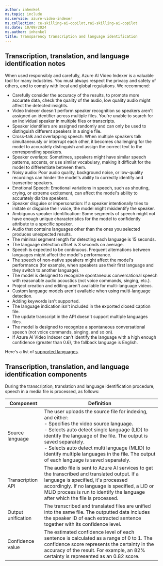 ```yaml
---
author: inhenkel
ms.topic: include 
ms.service: azure-video-indexer
ms.collection: ce-skilling-ai-copilot,rai-skilling-ai-copilot
ms.date: 10/09/2024
ms.author: inhenkel
title: Transparency transcription and language identification
---
```


## Transcription, translation, and language identification notes

When used responsibly and carefully, Azure AI Video Indexer is a valuable tool for many industries. You must always respect the privacy and safety of others, and to comply with local and global regulations. We recommend:   

- Carefully consider the accuracy of the results, to promote more accurate data, check the quality of the audio, low quality audio might affect the detected insights.  
- Video Indexer doesn't perform speaker recognition so speakers aren't assigned an identifier across multiple files. You're unable to search for an individual speaker in multiple files or transcripts. 
- Speaker identifiers are assigned randomly and can only be used to distinguish different speakers in a single file. 
- Cross-talk and overlapping speech: When multiple speakers talk simultaneously or interrupt each other, it becomes challenging for the model to accurately distinguish and assign the correct text to the corresponding speakers.
- Speaker overlaps: Sometimes, speakers might have similar speech patterns, accents, or use similar vocabulary, making it difficult for the model to differentiate between them.
- Noisy audio: Poor audio quality, background noise, or low-quality recordings can hinder the model's ability to correctly identify and transcribe speakers.
- Emotional Speech: Emotional variations in speech, such as shouting, crying, or extreme excitement, can affect the model's ability to accurately diarize speakers.
- Speaker disguise or impersonation: If a speaker intentionally tries to imitate or disguise their voice, the model might misidentify the speaker.
- Ambiguous speaker identification: Some segments of speech might not have enough unique characteristics for the model to confidently attribute to a specific speaker.
- Audio that contains languages other than the ones you selected produces unexpected results.
- The minimal segment length for detecting each language is 15 seconds.
- The language detection offset is 3 seconds on average.
- Speech is expected to be continuous. Frequent alternations between languages might affect the model's performance.
- The speech of non-native speakers might affect the model's performance (for example, when speakers use their first language and they switch to another language).
- The model is designed to recognize spontaneous conversational speech with reasonable audio acoustics (not voice commands, singing, etc.).
- Project creation and editing aren't available for multi-language videos.
- Custom language models aren't available when using multi-language detection.
- Adding keywords isn't supported.
- The language indication isn't included in the exported closed caption file.
- The update transcript in the API doesn't support multiple languages files.
- The model is designed to recognize a spontaneous conversational speech (not voice commands, singing, and so on).
- If Azure AI Video Indexer can't identify the language with a high enough confidence (greater than 0.6), the fallback language is English.

Here's a list of [supported languages](../language-support.md).

## Transcription, translation, and language identification components  

During the transcription, translation and language identification procedure, speech in a media file is processed, as follows: 

|Component|Definition|
|---|---|
|Source language |	The user uploads the source file for indexing, and either:<br/>- Specifies the video source language.<br/>- Selects auto detect single language (LID) to identify the language of the file. The output is saved separately.<br/>- Selects auto detect multi language (MLID) to identify multiple languages in the file. The output of each language is saved separately.|
|Transcription API|	The audio file is sent to Azure AI services to get the transcribed and translated output. If a language is specified, it's processed accordingly. If no language is specified, a LID or MLID process is run to identify the language after which the file is processed. |
|Output unification	|The transcribed and translated files are unified into the same file. The outputted data includes the speaker ID of each extracted sentence together with its confidence level.|
|Confidence value	|The estimated confidence level of each sentence is calculated as a range of 0 to 1. The confidence score represents the certainty in the accuracy of the result. For example, an 82% certainty is represented as an 0.82 score.| 
